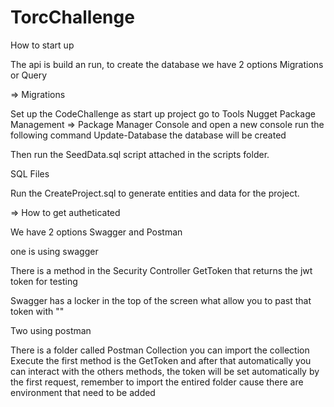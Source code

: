 # TorcChallenge

How to start up 

The api is build an run, to create the database we have 2 options Migrations or Query 

=> Migrations 

Set up the CodeChallenge as start up project go to Tools Nugget Package Management => Package Manager Console and open a new console 
run the following command Update-Database the database will be created 

Then run the SeedData.sql script attached in the scripts folder.


SQL Files

Run the CreateProject.sql to generate entities and data for the project.


=> How to get autheticated 

We have 2 options Swagger and Postman 

one is using swagger 

There is a method in the Security Controller GetToken that returns the jwt token for testing 

Swagger has a locker in the top of the screen what allow you to past that token with ""

Two using postman 

There is a folder called Postman Collection you can import the collection 
Execute the first method is the GetToken and after that automatically you can interact with the others methods, the token will be set automatically by the first request, remember to import the entired folder 
cause there are environment that need to be added 
